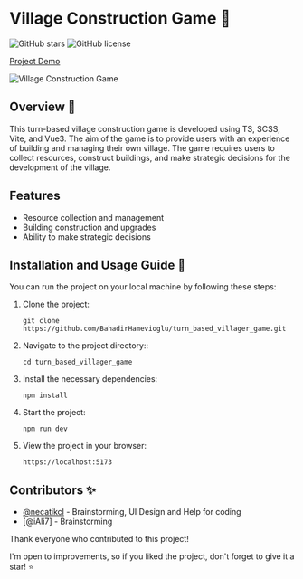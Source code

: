 # Village Construction Game 🏰

![GitHub stars](https://img.shields.io/github/stars/BahadirHamevioglu/turn_based_villager_game?style=social)
![GitHub license](https://img.shields.io/github/license/BahadirHamevioglu/turn_based_villager_game)

[Project Demo](https://turn-based-villager-game.vercel.app)

![Village Construction Game](https://your-project-screenshot-url.com)

## Overview 📖

This turn-based village construction game is developed using TS, SCSS, Vite, and Vue3. The aim of the game is to provide users with an experience of building and managing their own village. The game requires users to collect resources, construct buildings, and make strategic decisions for the development of the village.

## Features

- Resource collection and management
- Building construction and upgrades
- Ability to make strategic decisions

## Installation and Usage Guide 🚀

You can run the project on your local machine by following these steps:

1. Clone the project:

   ```shell
   git clone https://github.com/BahadirHamevioglu/turn_based_villager_game.git
   ```

2. Navigate to the project directory::

   ```shell
   cd turn_based_villager_game
   ```

3. Install the necessary dependencies:

   ```shell
   npm install
   ```

4. Start the project:

   ```shell
   npm run dev
   ```

5. View the project in your browser:

   ```shell
   https://localhost:5173
   ```

## Contributors ✨

- [@necatikcl](https://github.com/necatikcl) - Brainstorming, UI Design and Help for coding
- [@iAli7] - Brainstorming

Thank everyone who contributed to this project!

I'm open to improvements, so if you liked the project, don't forget to give it a star! ⭐️
